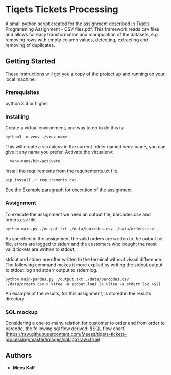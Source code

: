# Tiqets Tickets Processing

A small python script created for the assignment described in Tiqets Programming Assignment - CSV files.pdf. This framework reads csv files and allows for easy transformation and manipulation of the datasets, e.g. removing rows with empty column values, detecting, extracting and removing of duplicates.

## Getting Started

These instructions will get you a copy of the project up and running on your local machine.

### Prerequisites

python 3.4 or higher

### Installing

Create a virtual environment, one way to do to do this is:

```
python3 -m venv ./venv-name
```

This will create a virutalenv in the current folder named venv-name, you can give it any name you prefer. Activate the virtualenv:

```
. venv-name/bin/activate
```
 
Install the requirements from the requirements.txt file. 

```
pip install -r requirements.txt
```

See the Example paragraph for execution of the assignment

### Assignment

To execute the assignment we need an output file, barcodes.csv and orders.csv file.

```
python main.py ./output.txt ./data/barcodes.csv ./data/orders.csv
```

As specified in the assignment the valid orders are written to the output.txt file, errors are logged to stderr and the customers who bought the most valid tickets are written to stdout.

stdout and stderr are ofter written to the terminal without visual difference. The following command makes it more explicit by writing the stdout output to stdout.log and stderr output to stderr.log. 

```
python main-pandas.py ./output.txt ./data/barcodes.csv ./data/orders.csv > >(tee -a stdout.log) 2> >(tee -a stderr.log >&2)
```

An example of the results, for this assignment, is stored in the results directory.

### SQL mockup
Considering a one-to-many relation for customer to order and from order to barcode, the following sql flow derived:
![SQL flow chart]
(https://raw.githubusercontent.com/Meess/tiqets-tickets-processing/master/images/sql.jpg?raw=true)

## Authors

* **Mees Kalf**
